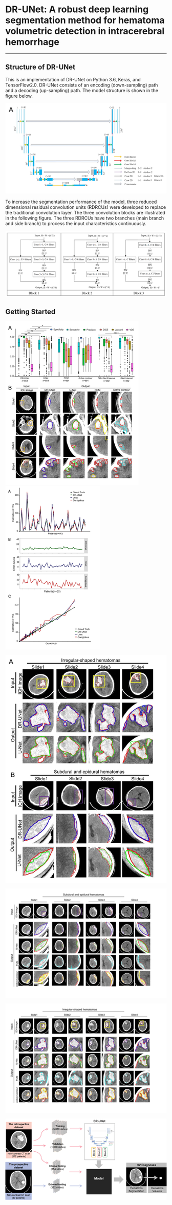 # DR-UNet: A robust deep learning segmentation method for hematoma volumetric detection in intracerebral hemorrhage

------

## Structure of DR-UNet

This is an implementation of  DR-UNet on Python 3.6, Keras, and TensorFlow2.0. DR-UNet consists of an encoding (down-sampling) path and a decoding (up-sampling) path. The model structure is shown in the figure below.



![model structure](figures/Fig0.jpg)

To increase the segmentation performance of the model, three reduced dimensional residual convolution units (RDRCUs) were developed to replace the traditional convolution layer. The three convolution blocks are illustrated in the following figure. The three RDRCUs have two branches (main branch and side branch) to process the input characteristics continuously.

![model structure](figures/Fig7.jpg)



## Getting Started

<img src="figures/Fig1.jpg" alt="model structure " style="zoom:50%;" />


<img src="figures/Fig2.jpg" alt="model structure" style="zoom:50%;" />


![model structure](figures/Fig3.jpg)


![model structure](figures/Fig4.jpg)


![model structure](figures/Fig5.jpg)


![model structure](figures/Fig6.png)












